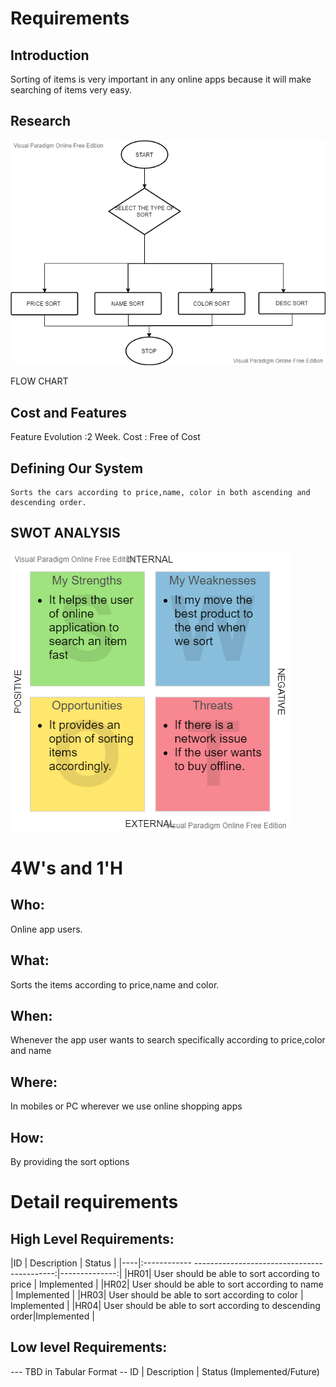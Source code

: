 # Requirements
## Introduction
 Sorting of items is very important in any online apps because it will make searching of items very easy.

## Research
![](https://github.com/DeepthiReddyGB/MiniProject/blob/main/1_Requirements/flow%20chart.vpd.png)

FLOW CHART
## Cost and Features
 Feature Evolution :2 Week.
 Cost : Free of Cost

## Defining Our System
    Sorts the cars according to price,name, color in both ascending and descending order. 
## SWOT ANALYSIS
![](https://github.com/DeepthiReddyGB/MiniProject/blob/main/1_Requirements/Personal%20SWOT%20Analysis.jpg.png)
# 4W&#39;s and 1&#39;H

## Who:
Online app users.

## What:

Sorts the items according to price,name and color.

## When:

Whenever the app user wants to search specifically according to price,color and name

## Where:

In mobiles or PC wherever we use online shopping apps

## How:

By providing the sort options

# Detail requirements
## High Level Requirements:

|ID  | Description                                              | Status        |
|----|:------------ -------------------------------------------:|--------------:|
|HR01|	User should be able to sort according to price           |	Implemented   |
|HR02|		User should be able to sort according to name           |	Implemented   |
|HR03|		User should be able to sort according to color          |	Implemented   |
|HR04|	User should be able to sort according to descending order|Implemented    |





##  Low level Requirements:
--- TBD in Tabular Format 
-- ID | Description | Status (Implemented/Future)
